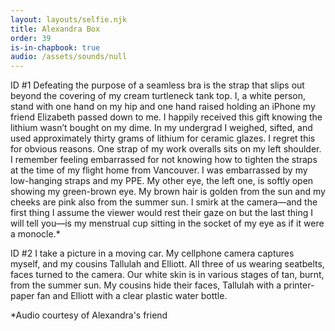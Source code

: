 ```yaml
---
layout: layouts/selfie.njk
title: Alexandra Box
order: 39
is-in-chapbook: true
audio: /assets/sounds/null
---
```

ID #1
Defeating the purpose of a seamless bra is the strap that slips out beyond the covering of my cream turtleneck tank top. I, a white person, stand with one hand on my hip and one hand raised holding an iPhone my friend Elizabeth passed down to me. I happily received this gift knowing the lithium wasn’t bought on my dime. In my undergrad I weighed, sifted, and used approximately thirty grams of lithium for ceramic glazes. I regret this for obvious reasons. One strap of my work overalls sits on my left shoulder. I remember feeling embarrassed for not knowing how to tighten the straps at the time of my flight home from Vancouver. I was embarrassed by my low-hanging straps and my PPE. My other eye, the left one, is softly open showing my green-brown eye. My brown hair is golden from the sun and my cheeks are pink also from the summer sun. I smirk at the camera—and the first thing I assume the viewer would rest their gaze on but the last thing I will tell you—is my menstrual cup sitting in the socket of my eye as if it were a monocle.*

ID #2
I take a picture in a moving car. My cellphone camera captures myself, and my cousins Tallulah and Elliott. All three of us wearing seatbelts, faces turned to the camera. Our white skin is in various stages of tan, burnt, from the summer sun. My cousins hide their faces, Tallulah with a printer-paper fan and Elliott with a clear plastic water bottle.

\*Audio courtesy of Alexandra's friend
